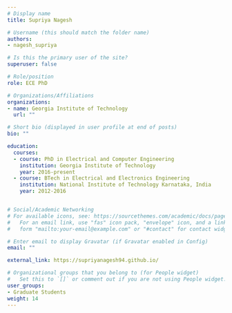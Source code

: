 ```yaml
---
# Display name
title: Supriya Nagesh

# Username (this should match the folder name)
authors:
- nagesh_supriya

# Is this the primary user of the site?
superuser: false

# Role/position
role: ECE PhD

# Organizations/Affiliations
organizations:
- name: Georgia Institute of Technology
  url: ""

# Short bio (displayed in user profile at end of posts)
bio: ""

education:
  courses:
  - course: PhD in Electrical and Computer Engineering
    institution: Georgia Institute of Technology
    year: 2016-present
  - course: BTech in Electrical and Electronics Engineering
    institution: National Institute of Technology Karnataka, India
    year: 2012-2016


# Social/Academic Networking
# For available icons, see: https://sourcethemes.com/academic/docs/page-builder/#icons
#   For an email link, use "fas" icon pack, "envelope" icon, and a link in the
#   form "mailto:your-email@example.com" or "#contact" for contact widget.

# Enter email to display Gravatar (if Gravatar enabled in Config)
email: ""

external_link: https://supriyanagesh94.github.io/

# Organizational groups that you belong to (for People widget)
#   Set this to `[]` or comment out if you are not using People widget.
user_groups:
- Graduate Students
weight: 14
---
```

